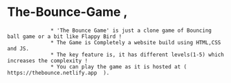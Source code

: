 # The-Bounce-Game ,
                  * 'The Bounce Game' is just a clone game of Bouncing ball game or a bit like Flappy Bird !
                  * The Game is Completely a website build using HTML,CSS and JS.
                  * The key feature is, it has different levels(1-5) which increases the complexity !
                  * You can play the game as it is hosted at (  https://thebounce.netlify.app  ).
